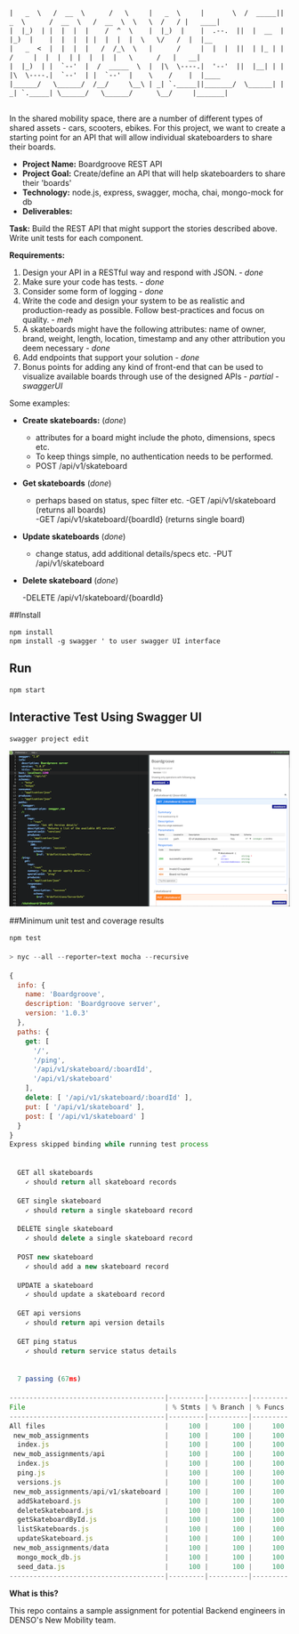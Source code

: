 
`````.______     ______        ___      .______       _______    _______ .______        ______     ______   ____    ____  _______ 
|   _  \   /  __  \      /   \     |   _  \     |       \  /  _____||   _  \      /  __  \   /  __  \  \   \  /   / |   ____|
|  |_)  | |  |  |  |    /  ^  \    |  |_)  |    |  .--.  ||  |  __  |  |_)  |    |  |  |  | |  |  |  |  \   \/   /  |  |__   
|   _  <  |  |  |  |   /  /_\  \   |      /     |  |  |  ||  | |_ | |      /     |  |  |  | |  |  |  |   \      /   |   __|  
|  |_)  | |  `--'  |  /  _____  \  |  |\  \----.|  '--'  ||  |__| | |  |\  \----.|  `--'  | |  `--'  |    \    /    |  |____ 
|______/   \______/  /__/     \__\ | _| `._____||_______/  \______| | _| `._____| \______/   \______/      \__/     |_______|
                                                                                                                             
`````



In the shared mobility space, there are a number of different types of shared assets - cars, scooters, ebikes. For this project, we want to create a starting point for an API that will allow individual skateboarders to share their boards. 

- **Project Name:** Boardgroove REST API
- **Project Goal:** Create/define an API that will help skateboarders to share their 'boards'
- **Technology:** node.js, express, swagger, mocha, chai, mongo-mock for db
- **Deliverables:**  
 
**Task:** Build the REST API that might support the stories described above. Write unit tests for each component.

**Requirements:**

1. Design your API in a RESTful way and respond with JSON. - *done*
1. Make sure your code has tests. - *done*
1. Consider some form of logging - *done*
1. Write the code and design your system to be as realistic and production-ready as possible. Follow best-practices and focus on quality. - *meh*
1. A skateboards might have the following attributes: name of owner, brand, weight, length, location, timestamp and any other attribution you deem necessary - *done*
1. Add endpoints that support your solution - *done*
1. Bonus points for adding any kind of front-end that can be used to visualize available boards through use of the designed APIs - *partial - swaggerUI*

Some examples:
 
  * **Create skateboards:**
(*done*)
    - attributes for a board might include the photo, dimensions, specs etc.
    - To keep things simple, no authentication needs to be performed. 
    - POST /api/v1/skateboard

  * **Get skateboards**
  (*done*)
    - perhaps based on status, spec filter etc.
    -GET /api/v1/skateboard  (returns all boards)   
    -GET /api/v1/skateboard/{boardId} (returns single board) 
  * **Update skateboards**
  (*done*)
    - change status, add additional details/specs etc.
    -PUT /api/v1/skateboard
  * **Delete skateboard**
  (*done*)
 
    -DELETE /api/v1/skateboard/{boardId}  

##Install
```$xslt
npm install
npm install -g swagger ' to user swagger UI interface
```
## Run
```$xslt
npm start
```
## Interactive Test Using Swagger UI
```$xslt
swagger project edit

```
![Swagger UI](./images/swagger_ui.png "Title")

##Minimum unit test and coverage results

```javascript
npm test

> nyc --all --reporter=text mocha --recursive

{
  info: {
    name: 'Boardgroove',
    description: 'Boardgroove server',
    version: '1.0.3'
  },
  paths: {
    get: [
      '/',
      '/ping',
      '/api/v1/skateboard/:boardId',
      '/api/v1/skateboard'
    ],
    delete: [ '/api/v1/skateboard/:boardId' ],
    put: [ '/api/v1/skateboard' ],
    post: [ '/api/v1/skateboard' ]
  }
}
Express skipped binding while running test process


  GET all skateboards
    ✓ should return all skateboard records

  GET single skateboard
    ✓ should return a single skateboard record

  DELETE single skateboard
    ✓ should delete a single skateboard record

  POST new skateboard
    ✓ should add a new skateboard record

  UPDATE a skateboard
    ✓ should update a skateboard record

  GET api versions
    ✓ should return api version details

  GET ping status
    ✓ should return service status details


  7 passing (67ms)
  
---------------------------------------|---------|----------|---------|---------|-------------------
File                                   | % Stmts | % Branch | % Funcs | % Lines | Uncovered Line #s
---------------------------------------|---------|----------|---------|---------|-------------------
All files                              |     100 |      100 |     100 |     100 |
 new_mob_assignments                   |     100 |      100 |     100 |     100 |
  index.js                             |     100 |      100 |     100 |     100 |
 new_mob_assignments/api               |     100 |      100 |     100 |     100 |
  index.js                             |     100 |      100 |     100 |     100 |
  ping.js                              |     100 |      100 |     100 |     100 |
  versions.js                          |     100 |      100 |     100 |     100 |
 new_mob_assignments/api/v1/skateboard |     100 |      100 |     100 |     100 |
  addSkateboard.js                     |     100 |      100 |     100 |     100 |
  deleteSkateboard.js                  |     100 |      100 |     100 |     100 |
  getSkateboardById.js                 |     100 |      100 |     100 |     100 |
  listSkateboards.js                   |     100 |      100 |     100 |     100 |
  updateSkateboard.js                  |     100 |      100 |     100 |     100 |
 new_mob_assignments/data              |     100 |      100 |     100 |     100 |
  mongo_mock_db.js                     |     100 |      100 |     100 |     100 |
  seed_data.js                         |     100 |      100 |     100 |     100 |
---------------------------------------|---------|----------|---------|---------|-------------------
```


**What is this?**

This repo contains a sample assignment for potential Backend engineers in DENSO's New Mobility team.
